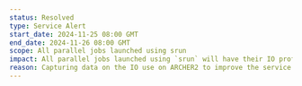 ```yaml
---
status: Resolved
type: Service Alert
start_date: 2024-11-25 08:00 GMT
end_date: 2024-11-26 08:00 GMT 
scope: All parallel jobs launched using srun
impact: All parallel jobs launched using `srun` will have their IO profile captured by the <a href="https://docs.archer2.ac.uk/data-tools/darshan/">Darshan</a> IO profiling tool. In rare cases this may cause jobs to fail or impact performance. Users can disable Darshan by adding the line `module remove darshan` before they use `srun` in their job submission scripts.
reason: Capturing data on the IO use on ARCHER2 to improve the service.
---
```

